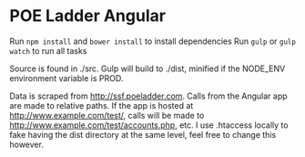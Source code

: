 # POE Ladder Angular

Run `npm install` and `bower install` to install dependencies
Run `gulp` or `gulp watch` to run all tasks

Source is found in ./src.
Gulp will build to ./dist, minified if the NODE_ENV environment variable is PROD.

Data is scraped from http://ssf.poeladder.com. 
Calls from the Angular app are made to relative paths. If the app is hosted at http://www.example.com/test/, calls will be made to http://www.example.com/test/accounts.php, etc. I use .htaccess locally to fake having the dist directory at the same level, feel free to change this however.
